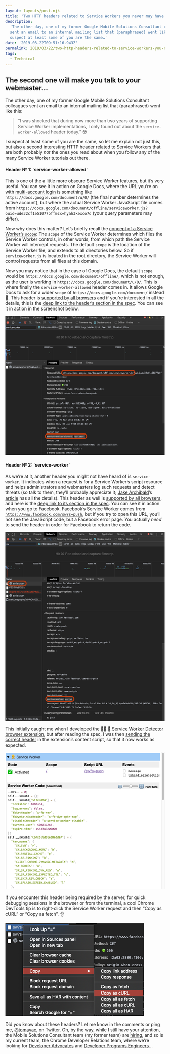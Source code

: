 ```yaml
---
layout: layouts/post.njk
title: 'Two HTTP headers related to Service Workers you never may have heard of'
description:
  'The other day, one of my former Google Mobile Solutions Consultant colleagues
  sent an email to an internal mailing list that (paraphrased) went like this: I
  suspect at least some of you are the same…'
date: '2019-03-22T09:51:16.943Z'
permalink: 2019/03/22/two-http-headers-related-to-service-workers-you-never-may-have-heard-of/index.html
tags:
  - Technical
---
```


## The second one will make you talk to your webmaster…

The other day, one of my former Google Mobile Solutions Consultant colleagues
sent an email to an internal mailing list that (paraphrased) went like this:

> “I was shocked that during now more than two years of supporting Service
> Worker implementations, I only found out about the `service-worker-allowed`
> header today.” 😳

I suspect at least some of you are the same, so let me explain not just this,
but also a second interesting HTTP header related to Service Workers that are
both probably _not_ the ones you read about when you follow any of the many
Service Worker tutorials out there.

#### **Header** № 1: \`**service-worker-allowed\`**

This is one of the a little more obscure Service Worker features, but it’s very
useful. You can see it in action on Google Docs, where the URL you’re on with
[multi-account login](https://support.google.com/accounts/answer/1721977?co=GENIE.Platform%3DDesktop&hl=en)
is something like `https://docs.google.com/document/u/0/` (the final number
determines the active account), but where the actual Service Worker JavaScript
file comes from
`https://docs.google.com/document/offline/serviceworker.js?ouid=ude32cf1e51077bff&zx=hyah3kexco7d`
(your query parameters may differ).

Now why does this matter? Let’s briefly recall the
[concept of a Service Worker’s `scope`](https://developers.google.com/web/ilt/pwa/introduction-to-service-worker#registration_and_scope):
The `scope` of the Service Worker determines which files the Service Worker
controls, in other words, from which path the Service Worker will intercept
requests. The default `scope` is the location of the Service Worker file, and
extends to all directories below. So if `serviceworker.js` is located in the
root directory, the Service Worker will control requests from all files at this
domain.

Now you may notice that in the case of Google Docs, the default `scope` would be
`https://docs.google.com/document/offline/`, which is not enough, as the user is
working in `https://docs.google.com/document/u/0/`. This is where finally the
`service-worker-allowed` header comes in. It allows Google Docs to ask for a
wider `scope` of `https://docs.google.com/document/` instead 🎉. This header is
[supported by all browsers](https://wpt.fyi/results/service-workers/service-worker/Service-Worker-Allowed-header.https.html?label=master&product=chrome%5Bexperimental%5D&product=edge&product=firefox%5Bexperimental%5D&product=safari%5Bexperimental%5D&aligned&q=service-worker-allowed)
and if you’re interested in all the details, this is the
[deep link to the header’s section in the spec](https://w3c.github.io/ServiceWorker/#service-worker-allowed).
You can see it in action in the screenshot below.

![HTTP header `service-worker-allowed` in action on Google Docs](/images/asset-1_copy.png)

#### Header № 2: \`**service-worker\`**

As we’re at it, another header you might not have heard of is `service-worker`.
It indicates when a request is for a Service Worker’s script resource and helps
administrators and webmasters log such requests and detect threats (so talk to
them, they’ll probably appreciate it;
[Jake Archibald](https://twitter.com/jaffathecake)’s
[article](https://jakearchibald.com/2014/launching-sw-without-breaking-the-web/#pros)
has all the details). This header as well is
[supported by all browsers](https://wpt.fyi/results/service-workers/service-worker/service-worker-header.https.html?label=master&product=chrome%5Bexperimental%5D&product=edge&product=firefox%5Bexperimental%5D&product=safari%5Bexperimental%5D&aligned&q=service-worker),
and here is the
[deep link to its section in the spec](https://w3c.github.io/ServiceWorker/#service-worker-script-request).
You can see it in action when you go to Facebook. Facebook’s Service Worker
comes from
[`https://www.facebook.com/sw?s=push`](https://www.facebook.com/sw?s=push), but
if you try to open this URL, you’ll not see the JavaScript code, but a Facebook
error page. You actually _need_ to send the header in order for Facebook to
return the code.

![HTTP header `service-worker` in action on Facebook](/images/asset-2_copy.png)

This initially caught me when I developed the
[👷‍♀️ 👷 Service Worker Detector browser extension](https://github.com/google/service-worker-detector#--installation),
but after reading the spec, I was then
[sending the correct header](https://github.com/google/service-worker-detector/blob/f257aa9a77951f8ec972bf271093c75e86f73e55/contentscript.js#L71-L75)
in the extension’s content script, so that it now works as expected.

![[👷‍♀️ 👷 Service Worker Detector browser extension](https://github.com/google/service-worker-detector#--installation) running on Facebook](/images/asset-3__copy.png)

If you encounter this header being required by the server, for quick debugging
sessions in the browser or from the terminal, a cool Chrome DevTools tip is to
right-click the Service Worker request and then “Copy as cURL” or “Copy as
fetch”. 👌

![Fetch a resource exactly as the browser did with “Copy as cURL” or “Copy as fetch”](/images/copy-as-curl.png)

Did _you_ know about these headers? Let me know in the comments or ping me,
[@tomayac](https://twitter.com/tomayac), on Twitter. Oh, by the way, while I
still have your attention, the Mobile Solutions Consultant team (my former team)
are
[hiring](https://careers.google.com/jobs/results/?company=Google&company=YouTube&employment_type=FULL_TIME&hl=en_US&jlo=en_US&q=%22Mobile%20Solutions%20Consultant%22&sort_by=relevance),
and so is my current team, the Chrome Developer Relations team, where we’re
looking for
[Developer Advocates](https://careers.google.com/jobs/results/?company=Google&company=YouTube&employment_type=FULL_TIME&hl=en_US&jlo=en_US&q=%22developer%20advocate,%20web%22&sort_by=relevance)
and
[Developer Programs Engineers](https://careers.google.com/jobs/results/?company=Google&company=YouTube&employment_type=FULL_TIME&hl=en_US&jlo=en_US&q=%22Developer%20Programs%20Engineer,%20Web%22&sort_by=relevance)…
